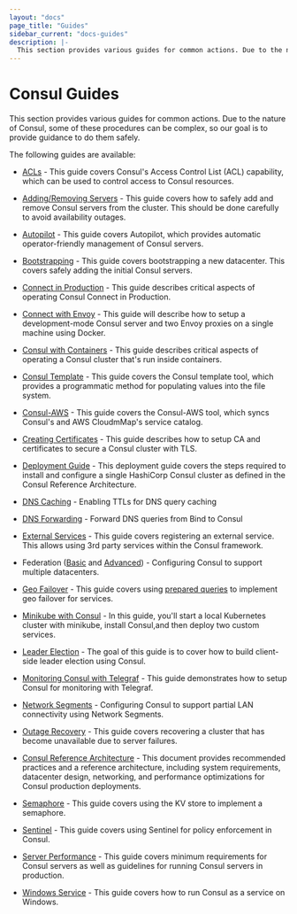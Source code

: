 ```yaml
---
layout: "docs"
page_title: "Guides"
sidebar_current: "docs-guides"
description: |-
  This section provides various guides for common actions. Due to the nature of Consul, some of these procedures can be complex, so our goal is to provide guidance to do them safely.
---
```


# Consul Guides

This section provides various guides for common actions. Due to the nature
of Consul, some of these procedures can be complex, so our goal is to provide
guidance to do them safely.

The following guides are available:

* [ACLs](/docs/guides/acl.html) - This guide covers Consul's Access Control List (ACL) capability, which can be used to control access to Consul resources.

* [Adding/Removing Servers](/docs/guides/servers.html) - This guide covers how to safely add and remove Consul servers from the cluster. This should be done carefully to avoid availability outages.

* [Autopilot](/docs/guides/autopilot.html) - This guide covers Autopilot, which provides automatic operator-friendly management of Consul servers.

* [Bootstrapping](/docs/guides/bootstrapping.html) - This guide covers bootstrapping a new datacenter. This covers safely adding the initial Consul servers.

* [Connect in Production](/docs/guides/connect-production.html) - This guide describes critical aspects of operating Consul Connect in Production.

* [Connect with Envoy](/docs/guides/connect-envoy.html) - This guide will describe how to setup a development-mode Consul server and two Envoy proxies on a single machine using Docker.

* [Consul with Containers](/docs/guides/consul-containers.html) - This guide describes critical aspects of operating a Consul cluster that's run inside containers.

* [Consul Template](/docs/guides/consul-template.html) - This guide covers the Consul template tool, which provides a programmatic method for populating values into the file system.

* [Consul-AWS](/docs/guides/consul-aws.html) - This guide covers the Consul-AWS tool, which syncs Consul's and AWS CloudmMap's service catalog.

* [Creating Certificates](/docs/guides/creating-certificates.html) - This guide describes how to setup CA and certificates to secure a Consul cluster with TLS.

* [Deployment Guide](/docs/guides/deployment-guide.html) - This deployment guide covers the steps required to install and configure a single HashiCorp Consul cluster as defined in the Consul Reference Architecture.

* [DNS Caching](/docs/guides/dns-cache.html) - Enabling TTLs for DNS query caching

* [DNS Forwarding](/docs/guides/forwarding.html) - Forward DNS queries from Bind to Consul

* [External Services](/docs/guides/external.html) - This guide covers registering an external service. This allows using 3rd party services within the Consul framework.

* Federation ([Basic](/docs/guides/datacenters.html) and [Advanced](/docs/guides/areas.html)) - Configuring Consul to support multiple datacenters.

* [Geo Failover](/docs/guides/geo-failover.html) - This guide covers using [prepared queries](/api/query.html) to implement geo failover for services.

* [Minikube with Consul](/docs/guides/minikube.html) - In this guide, you'll start a local Kubernetes cluster with minikube, install Consul,and then deploy two custom services.

* [Leader Election](/docs/guides/leader-election.html) - The goal of this guide is to cover how to build client-side leader election using Consul.

* [Monitoring Consul with Telegraf](/docs/guides/monitoring-telegraf.html) - This guide demonstrates how to setup Consul for monitoring with Telegraf.

* [Network Segments](/docs/guides/segments.html) - Configuring Consul to support partial LAN connectivity using Network Segments.

* [Outage Recovery](/docs/guides/outage.html) - This guide covers recovering a cluster that has become unavailable due to server failures.

* [Consul Reference Architecture](/docs/guides/deployment.html) - This document provides recommended practices and a reference architecture, including system requirements, datacenter design, networking, and performance optimizations for Consul production deployments.

* [Semaphore](/docs/guides/semaphore.html) - This guide covers using the KV store to implement a semaphore.

* [Sentinel](/docs/guides/sentinel.html) - This guide covers using Sentinel for policy enforcement in Consul.

* [Server Performance](/docs/guides/performance.html) - This guide covers minimum requirements for Consul servers as well as guidelines for running Consul servers in production.

* [Windows Service](/docs/guides/windows-guide.html) - This guide covers how to run Consul as a service on Windows.
